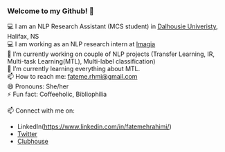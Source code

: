 ### Welcome to my Github! 👋

💻 I am an NLP Research Assistant (MCS student) in [Dalhousie Univeristy](https://www.dal.ca/), Halifax, NS      
💻 I am working as an NLP research intern at [Imagia](https://imagia.com/)      
🔭 I’m currently working on couple of NLP projects (Transfer Learning, IR, Multi-task Learning(MTL), Multi-label classification)     
🌱 I’m currently learning everything about MTL.            
📫 How to reach me: fateme.rhmi@gmail.com       
😄 Pronouns: She/her       
⚡ Fun fact: Coffeeholic, Bibliophilia

📫 Connect with me on: 
* LinkedIn(https://www.linkedin.com/in/fatemehrahimi/)
* [Twitter](https://twitter.com/Fatemeh__Rahimi)
* [Clubhouse](https://www.joinclubhouse.com/@fatemehrahimi)
<!--
**fatemerhmi/fatemerhmi** is a ✨ _special_ ✨ repository because its `README.md` (this file) appears on your GitHub profile.

Here are some ideas to get you started:

- 🔭 I’m currently working on ...
- 🌱 I’m currently learning ...
- 👯 I’m looking to collaborate on ...
- 🤔 I’m looking for help with ...
- 💬 Ask me about ...
- 📫 How to reach me: ...
- 😄 Pronouns: ...
- ⚡ Fun fact: ...
-->
